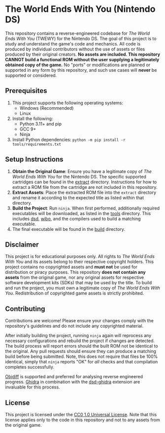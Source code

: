 # The World Ends With You (Nintendo DS)

This repository contains a reverse-engineered codebase for *The World Ends With You* (TWEWY) for the Nintendo DS. The goal of this project is to study and understand the game's code and mechanics. All code is produced by individual contributors without the use of assets or files produced by their original creators. **No assets are included. This repository CANNOT build a functional ROM without the user supplying a legitimately obtained copy of the game.** No "ports" or modifications are planned or supported in any form by this repository, and such use cases will **never** be supported or considered.

## Prerequisites

1. This project supports the following operating systems:
    - Windows (Recommended)
    - Linux
2. Install the following:
    - Python 3.11+ and pip
    - GCC 9+
    - Ninja
3. Install Python dependencies: `python -m pip install -r tools/requirements.txt`

## Setup Instructions

1. **Obtain the Original Game**: Ensure you have a legitimate copy of *The World Ends With You* for the Nintendo DS. The specific supported cartridges can be found in the [extract](extract/README.md) directory. Instructions for how to extract a ROM file from the cartridge are not included in this repository.
2. **Extract Assets**: Place the extracted ROM file into the `extract` directory and rename it according to the expected title as listed within that directory.
3. **Build the Project**: Run `ninja`. When first performed, additionally required executables will be downloaded, as listed in the [tools](tools/download_tool.py) directory. This includes [dsd](https://github.com/AetiasHax/ds-decomp), [wibo](https://github.com/decompals/wibo), and the compilers used to build a matching executable.
4. The final executable will be found in the [build](build) directory.

## Disclaimer

This project is for educational purposes only. All rights to *The World Ends With You* and its assets belong to their respective copyright holders. This project contains no copyrighted assets and **must not** be used for distribution or piracy purposes. This repository **does not contain any assets** from the original game, nor any original assets for respective software development kits (SDKs) that may be used by the title. To build and run the project, you must own a legitimate copy of *The World Ends With You*. Redistribution of copyrighted game assets is strictly prohibited.

## Contributing

Contributions are welcome! Please ensure your changes comply with the repository's guidelines and do not include any copyrighted material.

After initially building the project, running `ninja` again will reprocess any necessary configurations and rebuild the project if changes are detected. The build process will report errors should the built ROM not be identical to the original. Any pull requests should ensure they can produce a matching build before being submitted. Note, this does not require that files be 100% identical, simply that `ninja` reports "OK" for *all* checks and that compilation completes successfully.

[Objdiff](https://github.com/encounter/objdiff) is supported and preferred for analysing reverse engineered progress. [Ghidra](https://github.com/NationalSecurityAgency/ghidra) in combination with the [dsd-ghidra](https://github.com/AetiasHax/dsd-ghidra) extension are invaluable for this process.

## License

This project is licensed under the [CC0 1.0 Universal License](LICENSE). Note that this license applies only to the code in this repository and not to any assets from the original game.
